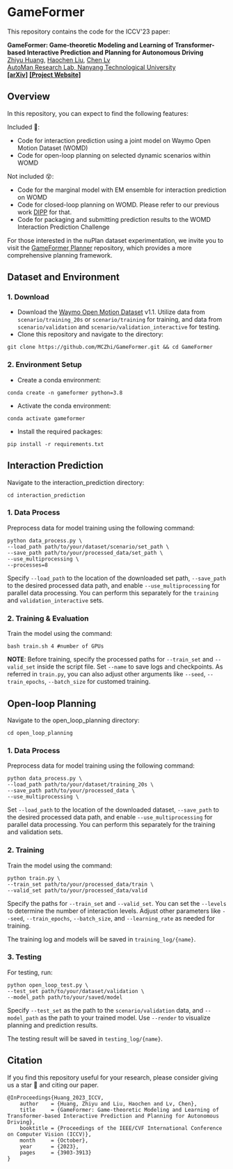 # GameFormer

This repository contains the code for the ICCV'23 paper:

**GameFormer: Game-theoretic Modeling and Learning of Transformer-based Interactive Prediction and Planning for Autonomous Driving**
<br> [Zhiyu Huang](https://mczhi.github.io/), [Haochen Liu](https://scholar.google.com/citations?user=iizqKUsAAAAJ&hl=en), [Chen Lv](https://scholar.google.com/citations?user=UKVs2CEAAAAJ&hl=en) 
<br> [AutoMan Research Lab, Nanyang Technological University](https://lvchen.wixsite.com/automan)
<br> **[[arXiv]](https://arxiv.org/abs/2303.05760)**&nbsp;**[[Project Website]](https://mczhi.github.io/GameFormer/)**

## Overview
In this repository, you can expect to find the following features:

Included 🤟:
* Code for interaction prediction using a joint model on Waymo Open Motion Dataset (WOMD)
* Code for open-loop planning on selected dynamic scenarios within WOMD

Not included 😵:
* Code for the marginal model with EM ensemble for interaction prediction on WOMD
* Code for closed-loop planning on WOMD. Please refer to our previous work [DIPP](https://github.com/MCZhi/DIPP) for that.
* Code for packaging and submitting prediction results to the WOMD Interaction Prediction Challenge

For those interested in the nuPlan dataset experimentation, we invite you to visit the [GameFormer Planner](https://github.com/MCZhi/GameFormer-Planner) repository, which provides a more comprehensive planning framework.

## Dataset and Environment
### 1. Download
- Download the [Waymo Open Motion Dataset](https://waymo.com/open/download/) v1.1. Utilize data from ```scenario/training_20s``` or ```scenario/training``` for training, and data from ```scenario/validation``` and ```scenario/validation_interactive``` for testing.
- Clone this repository and navigate to the directory:
```
git clone https://github.com/MCZhi/GameFormer.git && cd GameFormer
```

### 2. Environment Setup
- Create a conda environment:
```
conda create -n gameformer python=3.8
```
- Activate the conda environment:
```
conda activate gameformer
```
- Install the required packages:
```
pip install -r requirements.txt
```

## Interaction Prediction
Navigate to the interaction_prediction directory:
```
cd interaction_prediction
```
### 1. Data Process
Preprocess data for model training using the following command:
```
python data_process.py \
--load_path path/to/your/dataset/scenario/set_path \
--save_path path/to/your/processed_data/set_path \
--use_multiprocessing \
--processes=8
```

Specify ```--load_path``` to the location of the downloaded set path, ```--save_path``` to the desired processed data path, and enable ```--use_multiprocessing``` for parallel data processing. You can perform this separately for the ```training``` and ```validation_interactive``` sets.

### 2. Training & Evaluation
Train the model using the command:
```
bash train.sh 4 #number of GPUs
```
**NOTE**: Before training, specify the processed paths for ```--train_set``` and ```--valid_set``` inside the script file. 
Set ```--name``` to save logs and checkpoints. As referred in ```train.py```, you can also adjust other arguments like ```--seed```, ```--train_epochs```, ```--batch_size``` for customed training.

## Open-loop Planning 
Navigate to the open_loop_planning directory:
```
cd open_loop_planning
```
### 1. Data Process
Preprocess data for model training using the following command:
```
python data_process.py \
--load_path path/to/your/dataset/training_20s \
--save_path path/to/your/processed_data \
--use_multiprocessing \
```

Set ```--load_path``` to the location of the downloaded dataset, ```--save_path``` to the desired processed data path, and enable ```--use_multiprocessing``` for parallel data processing. You can perform this separately for the training and validation sets.

### 2. Training
Train the model using the command:
```
python train.py \
--train_set path/to/your/processed_data/train \
--valid_set path/to/your/processed_data/valid
```

Specify the paths for ```--train_set``` and ```--valid_set```. You can set the ```--levels``` to determine the number of interaction levels. Adjust other parameters like ```--seed```, ```--train_epochs```, ```--batch_size```, and ```--learning_rate``` as needed for training.

The training log and models will be saved in ```training_log/{name}```.

### 3. Testing
For testing, run:
```
python open_loop_test.py \
--test_set path/to/your/dataset/validation \
--model_path path/to/your/saved/model
```

Specify ```--test_set``` as the path to the ```scenario/validation``` data, and ```--model_path``` as the path to your trained model. Use ```--render``` to visualize planning and prediction results.

The testing result will be saved in ```testing_log/{name}```.

## Citation
If you find this repository useful for your research, please consider giving us a star &#127775; and citing our paper.

```angular2html
@InProceedings{Huang_2023_ICCV,
    author    = {Huang, Zhiyu and Liu, Haochen and Lv, Chen},
    title     = {GameFormer: Game-theoretic Modeling and Learning of Transformer-based Interactive Prediction and Planning for Autonomous Driving},
    booktitle = {Proceedings of the IEEE/CVF International Conference on Computer Vision (ICCV)},
    month     = {October},
    year      = {2023},
    pages     = {3903-3913}
}
```
